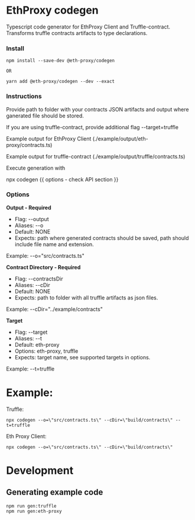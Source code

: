 # EthProxy codegen

Typescript code generator for EthProxy Client and Truffle-contract.
Transforms truffle contracts artifacts to type declarations.

### Install

```
npm install --save-dev @eth-proxy/codegen

OR

yarn add @eth-proxy/codegen --dev --exact

```

### Instructions

Provide path to folder with your contracts JSON artifacts and output where ganerated file should be stored. 

If you are using truffle-contract, provide additional flag --target=truffle

Example output for EthProxy Client (./example/output/eth-proxy/contracts.ts)

Example output for truffle-contract (./example/output/truffle/contracts.ts)

Execute generation with

npx codegen {{ options - check API section }}

### Options

**Output - Required**

- Flag: --output
- Aliases: --o
- Default: NONE
- Expects: path where generated contracts should be saved, path should include file name and extension.

Example: --o=\"src/contracts.ts\" 

**Contract Directory - Required**

- Flag: --contractsDir
- Aliases: --cDir
- Default: NONE
- Expects: path to folder with all truffle artifacts as json files.

Example: --cDir=\"../example/contracts\"

**Target**

- Flag: --target
- Aliases: --t
- Default: eth-proxy
- Options: eth-proxy, truffle
- Expects: target name, see supported targets in options.

Example: --t=truffle

# Example:

Truffle:
```
npx codegen --o=\"src/contracts.ts\" --cDir=\"build/contracts\" --t=truffle
```

Eth Proxy Client:

```
npx codegen --o=\"src/contracts.ts\" --cDir=\"build/contracts\"
```

# Development

## Generating example code

```
npm run gen:truffle
npm run gen:eth-proxy
```
